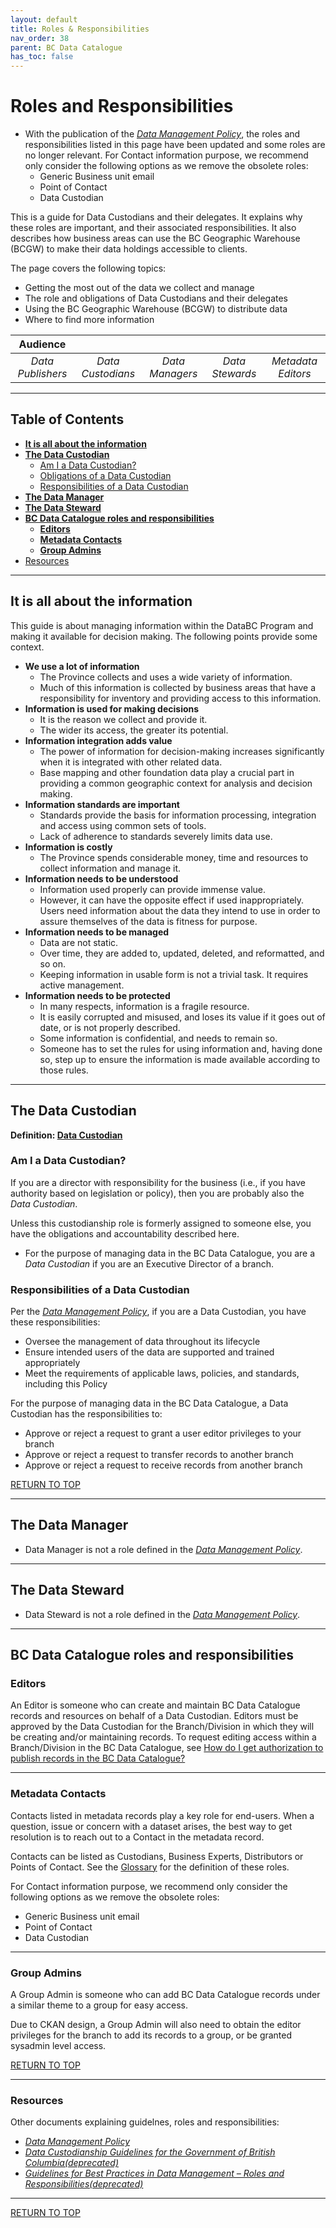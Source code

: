 ```yaml
---
layout: default
title: Roles & Responsibilities
nav_order: 38
parent: BC Data Catalogue
has_toc: false
---
```


# Roles and Responsibilities
+ With the publication of the [_Data Management Policy_](https://www2.gov.bc.ca/gov/content?id=706EBC0C26B146EBB8641813DB32946B), the roles and responsibilities listed in this page have been updated and some roles are no longer relevant. For Contact information purpose, we recommend only consider the following options as we remove the obsolete roles:
   + Generic Business unit email
   + Point of Contact
   + Data Custodian

This is a guide for Data Custodians and their delegates. It explains why these roles are important, and their associated responsibilities. It also describes how business areas can use the BC Geographic Warehouse (BCGW) to make their data holdings accessible to clients.

The page covers the following topics:

+ Getting the most out of the data we collect and manage
+ The role and obligations of Data Custodians and their delegates
+ Using the BC Geographic Warehouse (BCGW) to distribute data
+ Where to find more information

|**Audience**|  |  |  |  | 
|:---:|:---:|:---:|:---:|:---:|
| *Data Publishers* | *Data Custodians* | *Data Managers* | *Data Stewards* | *Metadata Editors* |

-----------------------

## Table of Contents
+ [**It is all about the information**](#it-is-all-about-the-information)
+ [**The Data Custodian**](#the-data-custodian)
	+ [Am I a Data Custodian?](#am-i-a-data-custodian)
	+ [Obligations of a Data Custodian](#obligations-of-a-data-custodian)
	+ [Responsibilities of a Data Custodian](#responsibilities-of-a-data-custodian)
+ [**The Data Manager**](#the-data-manager)
+ [**The Data Steward**](#the-data-steward)
+ [**BC Data Catalogue roles and responsibilities**](#bc-data-catalogue-roles-and-responsibilities)
   + [**Editors**](#editors)
   + [**Metadata Contacts**](#metadata-contacts)
   + [**Group Admins**](#group-admins)
+ [Resources](#resources)
	
-----------------------

## It is all about the information

This guide is about managing information within the DataBC Program and making it available for decision making. The following points provide some context.

+ **We use a lot of information**
   + The Province collects and uses a wide variety of information. 
   + Much of this information is collected by business areas that have a responsibility for inventory and providing access to this information.
+ **Information is used for making decisions**
   + It is the reason we collect and provide it. 
   + The wider its access, the greater its potential.
+ **Information integration adds value**
   + The power of information for decision-making increases significantly when it is integrated with other related data.
   + Base mapping and other foundation data play a crucial part in providing a common geographic context for analysis and decision making.
+ **Information standards are important**
   + Standards provide the basis for information processing, integration and access using common sets of tools. 
   + Lack of adherence to standards severely limits data use.
+ **Information is costly**
   + The Province spends considerable money, time and resources to collect information and manage it.
+ **Information needs to be understood**
   + Information used properly can provide immense value. 
   + However, it can have the opposite effect if used inappropriately. Users need information about the data they intend to use in order to assure themselves of the data is fitness for purpose.
+ **Information needs to be managed**
   + Data are not static. 
   + Over time, they are added to, updated, deleted, and reformatted, and so on. 
   + Keeping information in usable form is not a trivial task. It requires active management.
+ **Information needs to be protected**
   + In many respects, information is a fragile resource. 
   + It is easily corrupted and misused, and loses its value if it goes out of date, or is not properly described. 
   + Some information is confidential, and needs to remain so. 
   + Someone has to set the rules for using information and, having done so, step up to ensure the information is made available according to those rules.

-----------------------

## The Data Custodian

**Definition: [Data Custodian](glossary.md#Data-Custodian)**

### Am I a Data Custodian?

If you are a director with responsibility for the business (i.e., if you have authority based on legislation or policy), then you are probably also the _Data Custodian_.

Unless this custodianship role is formerly assigned to someone else, you have the obligations and accountability described here.

+ For the purpose of managing data in the BC Data Catalogue, you are a _Data Custodian_ if you are an Executive Director of a branch.

### Responsibilities of a Data Custodian

Per the [_Data Management Policy_](https://www2.gov.bc.ca/gov/content?id=706EBC0C26B146EBB8641813DB32946B), if you are a Data Custodian, you have these responsibilities:

+ Oversee the management of data throughout its lifecycle
+ Ensure intended users of the data are supported and trained appropriately
+ Meet the requirements of applicable laws, policies, and standards, including this Policy


For the purpose of managing data in the BC Data Catalogue, a Data Custodian has the responsibilities to: 
   + Approve or reject a request to grant a user editor privileges to your branch
   + Approve or reject a request to transfer records to another branch
   + Approve or reject a request to receive records from another branch

[RETURN TO TOP][1] 

-------------------

## The Data Manager
+ Data Manager is not a role defined in the [_Data Management Policy_](https://www2.gov.bc.ca/gov/content?id=706EBC0C26B146EBB8641813DB32946B).

-----------------------

## The Data Steward
+ Data Steward is not a role defined in the [_Data Management Policy_](https://www2.gov.bc.ca/gov/content?id=706EBC0C26B146EBB8641813DB32946B).

-----------------------

## BC Data Catalogue roles and responsibilities
### Editors

An Editor is someone who can create and maintain BC Data Catalogue records and resources on behalf of a Data Custodian. Editors must be approved by the Data Custodian for the Branch/Division in which they will be creating and/or maintaining records. To request editing access within a Branch/Division in the BC Data Catalogue, see [How do I get authorization to publish records in the BC Data Catalogue?](faq.md#how-do-i-get-authorization-to-publish-records-in-the-bc-data-catalogue)

-----------------------

### Metadata Contacts

Contacts listed in metadata records play a key role for end-users. When a question, issue or concern with a dataset arises, the best way to get resolution is to reach out to a Contact in the metadata record. 

Contacts can be listed as Custodians, Business Experts, Distributors or Points of Contact. See the [Glossary](glossary.md) for the definition of these roles.

For Contact information purpose, we recommend only consider the following options as we remove the obsolete roles:
   + Generic Business unit email
   + Point of Contact
   + Data Custodian

-----------------------

### Group Admins

A Group Admin is someone who can add BC Data Catalogue records under a similar theme to a group for easy access.

Due to CKAN design, a Group Admin will also need to obtain the editor privileges for the branch to add its records to a group, or be granted sysadmin level access.

[RETURN TO TOP][1] 

-------------------

### Resources

Other documents explaining guidelnes, roles and responsibilities:
   + [_Data Management Policy_](https://www2.gov.bc.ca/gov/content?id=706EBC0C26B146EBB8641813DB32946B)
   + [_Data Custodianship Guidelines for the Government of British Columbia(deprecated)_](https://www2.gov.bc.ca/assets/gov/data/data-management/data_custodianship_guidelines_for_the_government_of_bc.pdf)
   + [_Guidelines for Best Practices in Data Management – Roles and Responsibilities(deprecated)_](https://www2.gov.bc.ca/assets/gov/government/services-for-government-and-broader-public-sector/information-technology-services/standards-files/datamgmtrolesresp-2012mar-finalv2-asrb.pdf)
   
------------------------  

[RETURN TO TOP][1] 

[1]: #roles-and-responsibilities
